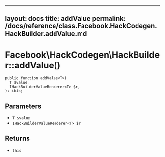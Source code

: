 
***

layout: docs
title: addValue
permalink: /docs/reference/class.Facebook.HackCodegen.HackBuilder.addValue.md
---







# Facebook\\HackCodegen\\HackBuilder::addValue()




``` Hack
public function addValue<T>(
  T $value,
  IHackBuilderValueRenderer<T> $r,
): this;
```




## Parameters




+ ` T $value `
+ ` IHackBuilderValueRenderer<T> $r `




## Returns




* ` this `